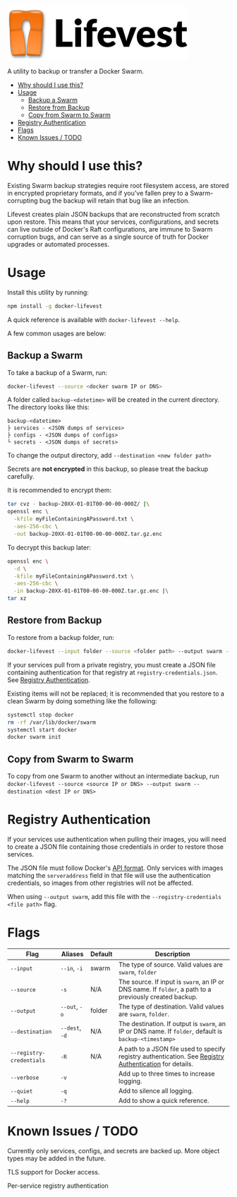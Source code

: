 ![](images/lifevestlogo.png)

A utility to backup or transfer a Docker Swarm.


<!-- TOC START min:1 max:3 link:true asterisk:false update:true -->
- [Why should I use this?](#why-should-i-use-this)
- [Usage](#usage)
  - [Backup a Swarm](#backup-a-swarm)
  - [Restore from Backup](#restore-from-backup)
  - [Copy from Swarm to Swarm](#copy-from-swarm-to-swarm)
- [Registry Authentication](#registry-authentication)
- [Flags](#flags)
- [Known Issues / TODO](#known-issues--todo)
<!-- TOC END -->

# Why should I use this?

Existing Swarm backup strategies require root filesystem access, are stored in encrypted proprietary formats, and if you've fallen prey to a Swarm-corrupting bug the backup will retain that bug like an infection.

Lifevest creates plain JSON backups that are reconstructed from scratch upon restore. This means that your services, configurations, and secrets can live outside of Docker's Raft configurations, are immune to Swarm corruption bugs, and can serve as a single source of truth for Docker upgrades or automated processes.

# Usage

Install this utility by running:
```bash
npm install -g docker-lifevest
```

A quick reference is available with `docker-lifevest --help`.

A few common usages are below:

## Backup a Swarm
To take a backup of a Swarm, run:
```bash
docker-lifevest --source <docker swarm IP or DNS>
```

A folder called `backup-<datetime>` will be created in the current directory. The directory looks like this:
```
backup-<datetime>
├ services - <JSON dumps of services>
├ configs - <JSON dumps of configs>
└ secrets - <JSON dumps of secrets>
```

To change the output directory, add `--destination <new folder path>`

Secrets are **not encrypted** in this backup, so please treat the backup carefully.

It is recommended to encrypt them:
```bash
tar cvz - backup-20XX-01-01T00-00-00-000Z/ |\
openssl enc \
  -kfile myFileContainingAPassword.txt \
  -aes-256-cbc \
  -out backup-20XX-01-01T00-00-00-000Z.tar.gz.enc
```

To decrypt this backup later:
```bash
openssl enc \
  -d \
  -kfile myFileContainingAPassword.txt \
  -aes-256-cbc \
  -in backup-20XX-01-01T00-00-00-000Z.tar.gz.enc |\
tar xz
```

## Restore from Backup
To restore from a backup folder, run:
```bash
docker-lifevest --input folder --source <folder path> --output swarm --destination <docker swarm IP or DNS>
```

If your services pull from a private registry, you must create a JSON file containing authentication for that registry at `registry-credentials.json`. See [Registry Authentication](#registry-authentication).

Existing items will not be replaced; it is recommended that you restore to a clean Swarm by doing something like the following:
```bash
systemctl stop docker
rm -rf /var/lib/docker/swarm
systemctl start docker
docker swarm init
```

## Copy from Swarm to Swarm
To copy from one Swarm to another without an intermediate backup, run `docker-lifevest --source <source IP or DNS> --output swarm --destination <dest IP or DNS>`

# Registry Authentication
If your services use authentication when pulling their images, you will need to create a JSON file containing those credentials in order to restore those services.

The JSON file must follow Docker's [API format](https://docs.docker.com/engine/api/v1.37/#section/Authentication). Only services with images matching the `serveraddress` field in that file will use the authentication credentials, so images from other registries will not be affected.

When using `--output swarm`, add this file with the `--registry-credentials <file path>` flag.

# Flags

| Flag                 | Aliases | Default | Description                                                                                                                         |
| -------------------- | ------- | ------- | ----------------------------------------------------------------------------------------------------------------------------------- |
| `--input`                | `--in`, `-i`   | swarm   | The type of source. Valid values are `swarm`, `folder`                                                                              |
| `--source`               | `-s`       | N/A     | The source. If input is `swarm`, an IP or DNS name. If `folder`, a path to a previously created backup.                             |
| `--output`               | `--out`, `-o`  | folder  | The type of destination. Valid values are `swarm`, `folder`.                                                                        |
| `--destination`          | `--dest`, `-d` | N/A     | The destination. If output is `swarm`, an IP or DNS name. If `folder`, default is `backup-<timestamp>`                              |
| `--registry-credentials` | `-R`       | N/A     | A path to a JSON file used to specify registry authentication. See [Registry Authentication](#registry-authentication) for details. |
| `--verbose`              | `-v`       |         | Add up to three times to increase logging.                                                                                          |
| `--quiet`                | `-q`       |         | Add to silence all logging.                                                                                                         |
| `--help`                 | `-?`        |         | Add to show a quick reference.                                                                                                      |

# Known Issues / TODO

Currently only services, configs, and secrets are backed up. More object types may be added in the future.

TLS support for Docker access.

Per-service registry authentication
